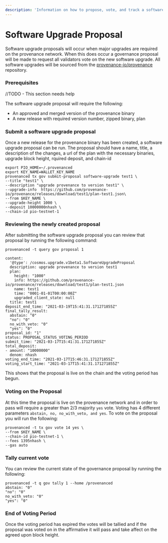 ```yaml
---
description: 'Information on how to propose, vote, and track a software upgrade proposal'
---
```


# Software Upgrade Proposal

Software upgrade proposals will occur when major upgrades are required on the provenance network. When this does occur a governance proposal will be made to request all validators vote on the new software upgrade. All software upgrades will be sourced from the [provenance-io/provenance](https://github.com/provenance-io/provenance) repository.

### Prerequisites

//TODO - This section needs help

The software upgrade proposal will require the following:

* An approved and merged version of the provenance binary
* A new release with required version number, zipped binary, plan

### Submit a software upgrade proposal

Once a new release for the provenance binary has been created, a software upgrade proposal can be run. The proposal should have a name, title, a description of the changes, a url of the plan with the necessary binaries, upgrade block height, rquired deposit, and chain-id

```text
export PIO_HOME=~/.provenanced
export KEY_NAME=WALLET_KEY_NAME
provenanced tx gov submit-proposal software-upgrade test1 \
--title "test1" \
--description "upgrade provenance to version test1" \
--upgrade-info  https://github.com/provenance-io/provenance/releases/download/test1/plan-test1.json\
--from $KEY_NAME \
--upgrade-height 1000 \
--deposit 10000000nhash \
--chain-id pio-testnet-1 
```

### Reviewing the newly created proposal

After submitting the software upgrade proposal you can review that proposal by running the following command:

```text
provenanced -t query gov proposal 1

content:
  '@type': /cosmos.upgrade.v1beta1.SoftwareUpgradeProposal
  description: upgrade provenance to version test1
  plan:
    height: "1000"
    info: https://github.com/provenance-io/provenance/releases/download/test1/plan-test1.json
    name: test1
    time: "0001-01-01T00:00:00Z"
    upgraded_client_state: null
  title: test1
deposit_end_time: "2021-03-19T15:41:31.171271855Z"
final_tally_result:
  abstain: "0"
  "no": "0"
  no_with_veto: "0"
  "yes": "0"
proposal_id: "1"
status: PROPOSAL_STATUS_VOTING_PERIOD
submit_time: "2021-03-17T15:41:31.171271855Z"
total_deposit:
- amount: "10000000"
  denom: nhash
voting_end_time: "2021-03-17T15:46:31.171271855Z"
voting_start_time: "2021-03-17T15:41:31.171271855Z"
```

This shows that the proposal is live on the chain and the voting period has begun. 

### Voting on the Proposal

At this time the proposal is live on the provenance network and in order to pass will require a greater than 2/3 majority `yes` vote. Voting has 4 different parameters `abstain, no, no_with_veto, and yes`. To vote on the proposal you will run the following:

```text
provenanced -t tx gov vote 14 yes \
--from $KEY_NAME \
--chain-id pio-testnet-1 \
--fees 1395nhash \
--gas auto
```

### Tally current vote 

You can review the current state of the governance proposal by running the following:

```text
provenanced -t q gov tally 1 --home /provenanced
abstain: "0"
"no": "0"
no_with_veto: "0"
"yes": "0"
```

### End of Voting Period

Once the voting period has expired the votes will be tallied and if the proposal was voted on in the affirmative it will pass and take affect on the agreed upon block height.



 

